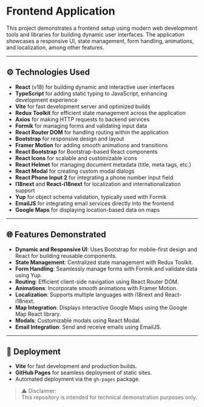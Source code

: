 # Frontend Application

This project demonstrates a frontend setup using modern web development tools and libraries for building dynamic user interfaces. The application showcases a responsive UI, state management, form handling, animations, and localization, among other features.

---

## ⚙️ Technologies Used

- **React** (v18) for building dynamic and interactive user interfaces
- **TypeScript** for adding static typing to JavaScript, enhancing development experience
- **Vite** for fast development server and optimized builds
- **Redux Toolkit** for efficient state management across the application
- **Axios** for making HTTP requests to backend services
- **Formik** for managing forms and validating input data
- **React Router DOM** for handling routing within the application
- **Bootstrap** for responsive design and layout
- **Framer Motion** for adding smooth animations and transitions
- **React Bootstrap** for Bootstrap-based React components
- **React Icons** for scalable and customizable icons
- **React Helmet** for managing document metadata (title, meta tags, etc.)
- **React Modal** for creating custom modal dialogs
- **React Phone Input 2** for integrating a phone number input field
- **I18next** and **React-i18next** for localization and internationalization support
- **Yup** for object schema validation, typically used with Formik
- **EmailJS** for integrating email services directly into the frontend
- **Google Maps** for displaying location-based data on maps

---

## 🌐 Features Demonstrated

- **Dynamic and Responsive UI**: Uses Bootstrap for mobile-first design and React for building reusable components.
- **State Management**: Centralized state management with Redux Toolkit.
- **Form Handling**: Seamlessly manage forms with Formik and validate data using Yup.
- **Routing**: Efficient client-side navigation using React Router DOM.
- **Animations**: Incorporate smooth animations with Framer Motion.
- **Localization**: Supports multiple languages with i18next and React-i18next.
- **Map Integration**: Displays interactive Google Maps using the Google Map React library.
- **Modals**: Customizable modals using React Modal.
- **Email Integration**: Send and receive emails using EmailJS.

---

## 🚀 Deployment

- **Vite** for fast development and production builds.
- **GitHub Pages** for seamless deployment of static sites.
- Automated deployment via the `gh-pages` package.

> ⚠️ Disclaimer:  
> This repository is intended for technical demonstration purposes only.